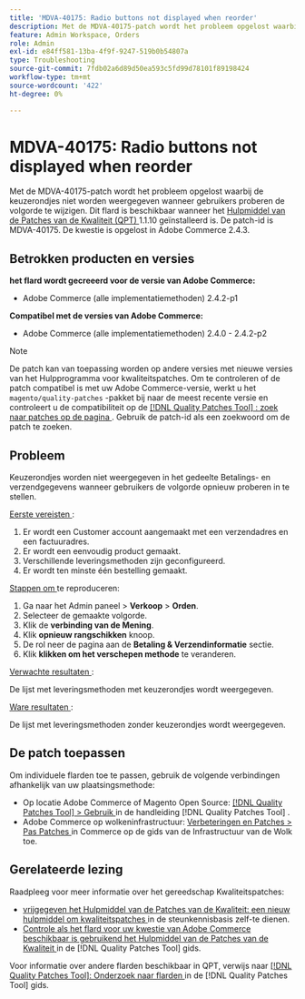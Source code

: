 ```yaml
---
title: 'MDVA-40175: Radio buttons not displayed when reorder'
description: Met de MDVA-40175-patch wordt het probleem opgelost waarbij de keuzerondjes niet worden weergegeven wanneer gebruikers proberen de volgorde te wijzigen. Deze patch is beschikbaar wanneer [Quality Patches Tool (QPT)] (https://experienceleague.adobe.com/en/docs/commerce-operations/tools/quality-patches-tool/quality-patches-tool-to-self-serve-quality-patches) 1.1.10 is geïnstalleerd. De patch-id is MDVA-40175. De kwestie is opgelost in Adobe Commerce 2.4.3.
feature: Admin Workspace, Orders
role: Admin
exl-id: e84ff581-13ba-4f9f-9247-519b0b54807a
type: Troubleshooting
source-git-commit: 7fdb02a6d89d50ea593c5fd99d78101f89198424
workflow-type: tm+mt
source-wordcount: '422'
ht-degree: 0%

---
```


# MDVA-40175: Radio buttons not displayed when reorder

Met de MDVA-40175-patch wordt het probleem opgelost waarbij de keuzerondjes niet worden weergegeven wanneer gebruikers proberen de volgorde te wijzigen. Dit flard is beschikbaar wanneer het [ Hulpmiddel van de Patches van de Kwaliteit (QPT) ](https://experienceleague.adobe.com/en/docs/commerce-operations/tools/quality-patches-tool/quality-patches-tool-to-self-serve-quality-patches) 1.1.10 geïnstalleerd is. De patch-id is MDVA-40175. De kwestie is opgelost in Adobe Commerce 2.4.3.

## Betrokken producten en versies

**het flard wordt gecreeerd voor de versie van Adobe Commerce:**

* Adobe Commerce (alle implementatiemethoden) 2.4.2-p1

**Compatibel met de versies van Adobe Commerce:**

* Adobe Commerce (alle implementatiemethoden) 2.4.0 - 2.4.2-p2

>[!NOTE]
>
>De patch kan van toepassing worden op andere versies met nieuwe versies van het Hulpprogramma voor kwaliteitspatches. Om te controleren of de patch compatibel is met uw Adobe Commerce-versie, werkt u het `magento/quality-patches` -pakket bij naar de meest recente versie en controleert u de compatibiliteit op de [[!DNL Quality Patches Tool] : zoek naar patches op de pagina ](https://experienceleague.adobe.com/en/docs/commerce-operations/tools/quality-patches-tool/quality-patches-tool-to-self-serve-quality-patches) . Gebruik de patch-id als een zoekwoord om de patch te zoeken.

## Probleem

Keuzerondjes worden niet weergegeven in het gedeelte Betalings- en verzendgegevens wanneer gebruikers de volgorde opnieuw proberen in te stellen.

<u> Eerste vereisten </u>:

1. Er wordt een Customer account aangemaakt met een verzendadres en een factuuradres.
1. Er wordt een eenvoudig product gemaakt.
1. Verschillende leveringsmethoden zijn geconfigureerd.
1. Er wordt ten minste één bestelling gemaakt.

<u> Stappen om </u> te reproduceren:

1. Ga naar het Admin paneel > **Verkoop** > **Orden**.
1. Selecteer de gemaakte volgorde.
1. Klik de **verbinding van de Mening**.
1. Klik **opnieuw rangschikken** knoop.
1. De rol neer de pagina aan de **Betaling &amp; Verzendinformatie** sectie.
1. Klik **klikken om het verschepen methode** te veranderen.

<u> Verwachte resultaten </u>:

De lijst met leveringsmethoden met keuzerondjes wordt weergegeven.

<u> Ware resultaten </u>:

De lijst met leveringsmethoden zonder keuzerondjes wordt weergegeven.

## De patch toepassen

Om individuele flarden toe te passen, gebruik de volgende verbindingen afhankelijk van uw plaatsingsmethode:

* Op locatie Adobe Commerce of Magento Open Source: [[!DNL Quality Patches Tool] > Gebruik ](/help/tools/quality-patches-tool/usage.md) in de handleiding [!DNL Quality Patches Tool] .
* Adobe Commerce op wolkeninfrastructuur: [ Verbeteringen en Patches > Pas Patches ](https://experienceleague.adobe.com/docs/commerce-cloud-service/user-guide/develop/upgrade/apply-patches.html) in Commerce op de gids van de Infrastructuur van de Wolk toe.

## Gerelateerde lezing

Raadpleeg voor meer informatie over het gereedschap Kwaliteitspatches:

* [ vrijgegeven het Hulpmiddel van de Patches van de Kwaliteit: een nieuw hulpmiddel om kwaliteitspatches ](https://experienceleague.adobe.com/en/docs/commerce-operations/tools/quality-patches-tool/quality-patches-tool-to-self-serve-quality-patches) in de steunkennisbasis zelf-te dienen.
* [ Controle als het flard voor uw kwestie van Adobe Commerce beschikbaar is gebruikend het Hulpmiddel van de Patches van de Kwaliteit ](/help/tools/quality-patches-tool/patches-available-in-qpt/check-patch-for-magento-issue-with-magento-quality-patches.md) in de [!DNL Quality Patches Tool] gids.

Voor informatie over andere flarden beschikbaar in QPT, verwijs naar [[!DNL Quality Patches Tool]: Onderzoek naar flarden ](https://experienceleague.adobe.com/tools/commerce-quality-patches/index.html) in de [!DNL Quality Patches Tool] gids.
